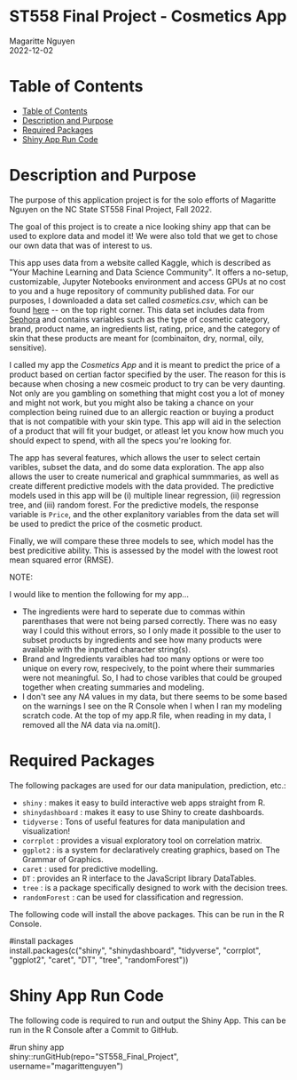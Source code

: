 ST558 Final Project - Cosmetics App
================
Magaritte Nguyen  
2022-12-02

<!-- 
Your README.md file should have the following things (you can create this in R markdown or just update the .md file that exists):

• Brief description of the app and its purpose.
• A list of packages needed to run the app.
• A line of code that would install all the packages used (so we can easily grab that and run it prior to
running your app).
• The shiny::runGitHub() code that we can copy and paste into RStudio to run your app.

You do not need to use github pages for this project (unless you want to).
 -->

<!-- TOC -->

# Table of Contents

-   <a href="#table-of-contents" id="toc-table-of-contents">Table of Contents</a>
-   <a href="#description-and-purpose" id="toc-description-and-purpose">Description and Purpose</a>
-   <a href="#required-packages" id="toc-required-packages">Required Packages</a>
-   <a href="#shiny-app-run-code" id="toc-shiny-app-run-code">Shiny App Run Code</a> 

<!--  Brief description of the app and its purpose  -->

# Description and Purpose

The purpose of this application project is for the solo efforts of Magaritte Nguyen on the NC State ST558 Final Project, Fall 2022.

The goal of this project is to create a nice looking shiny app that can be used to explore data and model it! We were also told that we get to chose our own data that was of interest to us. 

This app uses data from a website called Kaggle, which is described as "Your Machine Learning and Data Science Community". It offers a no-setup, customizable, Jupyter Notebooks environment and access GPUs at no cost to you and a huge repository of community published data. For our purposes, I downloaded a data set called *cosmetics.csv*, which can be found [here](https://www.kaggle.com/datasets/kingabzpro/cosmetics-datasets) -- on the top right corner. This data set includes data from [Sephora](https://en.wikipedia.org/wiki/Sephora) and contains variables such as the type of cosmetic category, brand, product name, an ingredients list, rating, price, and the category of skin that these products are meant for (combinaiton, dry, normal, oily, sensitive). 

I called my app the *Cosmetics App* and it is meant to predict the price of a product based on certian factor specified by the user. The reason for this is because when chosing a new cosmeic product to try can be very daunting. Not only are you gambling on something that might cost you a lot of money and might not work, but you might also be taking a chance on your complection being ruined due to an allergic reaction or buying a product that is not compatible with your skin type. This app will aid in the selection of a product that will fit your budget, or atleast let you know how much you should expect to spend, with all the specs you're looking for.

The app has several features, which allows the user to select certain varibles, subset the data, and do some data exploration. The app also allows the user to create numerical and graphical summmaries, as well as create different predictive models with the data provided. The predictive models used in this app will be (i) multiple linear regression, (ii) regression tree, and (iii) random forest. For the predictive models, the response variable is `Price`, and the other explanitory variables from the data set will be used to predict the price of the cosmetic product. 

Finally, we will compare these three models to see, which model has the best predicitive ability. This is assessed by the model with the lowest root mean squared error (RMSE).  

NOTE: 

I would like to mention the following for my app...

- The ingredients were hard to seperate due to commas within parenthases that were not being parsed correctly. There was no easy way I could this without errors, so I only made it possible to the user to subset products by ingredients and see how many products were available with the inputted character string(s). 
- Brand and Ingredients varaibles had too many options or were too unique on every row, respecively, to the point where their summaries were not meaningful. So, I had to chose varibles that could be grouped together when creating summaries and modeling.  
- I don't see any *NA* values in my data, but there seems to be some based on the warnings I see on the R Console when I when I ran my modeling scratch code. At the top of my app.R file, when reading in my data, I removed all the *NA* data via na.omit(). 

<!-- A list of packages needed to run the app -->

# Required Packages

The following packages are used for our data manipulation, prediction, etc.:

* `shiny`          : makes it easy to build interactive web apps straight from R.
* `shinydashboard` : makes it easy to use Shiny to create dashboards.
* `tidyverse`      : Tons of useful features for data manipulation and visualization!
* `corrplot`       : provides a visual exploratory tool on correlation matrix.
* `ggplot2`        : is a system for declaratively creating graphics, based on The Grammar of Graphics.
* `caret`          : used for predictive modelling.
* `DT`             : provides an R interface to the JavaScript library DataTables.
* `tree`           : is a package specifically designed to work with the decision trees.
* `randomForest`   : can be used for classification and regression. <!-- might remove -->

<!-- A line of code that would install all the packages used (so we can easily grab that and run it prior to running your app). -->

The following code will install the above packages. This can be run in the R Console.

#install packages   
install.packages(c("shiny", "shinydashboard", 
                   "tidyverse", "corrplot", "ggplot2", "caret", "DT", 
                   "tree", "randomForest"))

<!-- The shiny::runGitHub() code that we can copy and paste into RStudio to run your app -->

# Shiny App Run Code

The following code is required to run and output the Shiny App. This can be run in the R Console after a Commit to GitHub.

#run shiny app   
shiny::runGitHub(repo="ST558_Final_Project", username="magarittenguyen")


